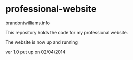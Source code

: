 professional-website
====================

brandontwilliams.info



This repository holds the code for my professional website.

The website is now up and running

ver 1.0 put up on 02/04/2014
